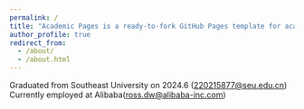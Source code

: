 ```yaml
---
permalink: /
title: "Academic Pages is a ready-to-fork GitHub Pages template for academic personal websites"
author_profile: true
redirect_from: 
  - /about/
  - /about.html
---
```


Graduated from Southeast University on 2024.6 (220215877@seu.edu.cn)
Currently employed at Alibaba(ross.dw@alibaba-inc.com)
